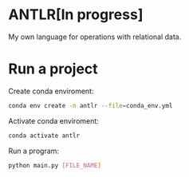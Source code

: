 # ANTLR[In progress]
My own language for operations with relational data.

# Run a project
Create conda enviroment:
```bash
conda env create -n antlr --file=conda_env.yml 
```
Activate conda enviroment:
```bash
conda activate antlr
```
Run a program:
```bash
python main.py [FILE_NAME]
```
